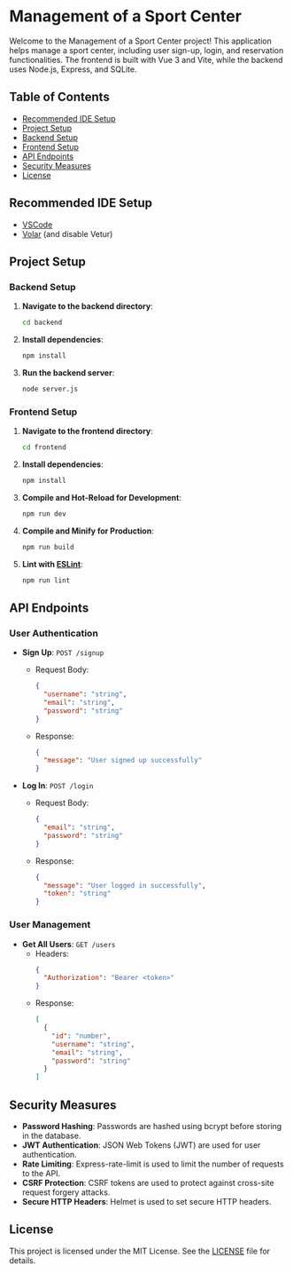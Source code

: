# Management of a Sport Center

Welcome to the Management of a Sport Center project! This application helps manage a sport center, including user sign-up, login, and reservation functionalities. The frontend is built with Vue 3 and Vite, while the backend uses Node.js, Express, and SQLite.

## Table of Contents

- [Recommended IDE Setup](#recommended-ide-setup)
- [Project Setup](#project-setup)
- [Backend Setup](#backend-setup)
- [Frontend Setup](#frontend-setup)
- [API Endpoints](#api-endpoints)
- [Security Measures](#security-measures)
- [License](#license)

## Recommended IDE Setup

- [VSCode](https://code.visualstudio.com/)
- [Volar](https://marketplace.visualstudio.com/items?itemName=Vue.volar) (and disable Vetur)

## Project Setup

### Backend Setup

1. **Navigate to the backend directory**:
   ```sh
   cd backend
   ```

2. **Install dependencies**:
   ```sh
   npm install
   ```

3. **Run the backend server**:
   ```sh
   node server.js
   ```

### Frontend Setup

1. **Navigate to the frontend directory**:
   ```sh
   cd frontend
   ```

2. **Install dependencies**:
   ```sh
   npm install
   ```

3. **Compile and Hot-Reload for Development**:
   ```sh
   npm run dev
   ```

4. **Compile and Minify for Production**:
   ```sh
   npm run build
   ```

5. **Lint with [ESLint](https://eslint.org/)**:
   ```sh
   npm run lint
   ```

## API Endpoints

### User Authentication

- **Sign Up**: `POST /signup`
  - Request Body:
    ```json
    {
      "username": "string",
      "email": "string",
      "password": "string"
    }
    ```
  - Response:
    ```json
    {
      "message": "User signed up successfully"
    }
    ```

- **Log In**: `POST /login`
  - Request Body:
    ```json
    {
      "email": "string",
      "password": "string"
    }
    ```
  - Response:
    ```json
    {
      "message": "User logged in successfully",
      "token": "string"
    }
    ```

### User Management

- **Get All Users**: `GET /users`
  - Headers:
    ```json
    {
      "Authorization": "Bearer <token>"
    }
    ```
  - Response:
    ```json
    [
      {
        "id": "number",
        "username": "string",
        "email": "string",
        "password": "string"
      }
    ]
    ```

## Security Measures

- **Password Hashing**: Passwords are hashed using bcrypt before storing in the database.
- **JWT Authentication**: JSON Web Tokens (JWT) are used for user authentication.
- **Rate Limiting**: Express-rate-limit is used to limit the number of requests to the API.
- **CSRF Protection**: CSRF tokens are used to protect against cross-site request forgery attacks.
- **Secure HTTP Headers**: Helmet is used to set secure HTTP headers.

## License

This project is licensed under the MIT License. See the [LICENSE](LICENSE) file for details.